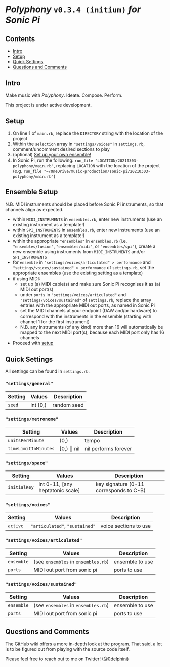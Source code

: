 # ***Polyphony*** `v0.3.4 (initium)` *for Sonic Pi*

## Contents

- [Intro](#intro)
- [Setup](#setup)
- [Quick Settings](#quick-settings)
- [Questions and Comments](#questions-and-comments)

## Intro

Make music with *Polyphony*. Ideate. Compose. Perform.

This project is under active development.

## Setup

1. On line 1 of `main.rb`, replace the `DIRECTORY` string with the location of the project
1. Within the `selection` array in `"settings/voices"` in `settings.rb`, comment/uncomment desired sections to play
1. (optional) [Set up your own ensemble!](#ensemble-setup)
1. In Sonic Pi, run the following: `run_file "LOCATION/20210303-polyphony/main.rb"`, replacing `LOCATION` with the location of the project (e.g. `run_file "~/OneDrive/music-production/sonic-pi/20210303-polyphony/main.rb"`)

## Ensemble Setup

N.B. MIDI instruments should be placed before Sonic Pi instruments, so that channels align as expected.

- within `MIDI_INSTRUMENTS` in `ensembles.rb`, enter new instruments (use an existing instrument as a template!)
- within `SPI_INSTRUMENTS` in `ensembles.rb`, enter new instruments (use an existing instrument as a template!)
- within the appropriate `"ensembles"` in `ensembles.rb` (i.e. `"ensembles/fusion"`, `"ensembles/midi"`, or `"ensembles/spi"`), create a new ensemble using instruments from `MIDI_INSTRUMENTS` and/or `SPI_INSTRUMENTS`
- for `ensemble` in `"settings/voices/articulated" > performance` and `"settings/voices/sustained" > performance` of `settings.rb`, set the appropriate ensembles (use the existing setting as a template)
- if using MIDI:
	- set up (a) MIDI cable(s) and make sure Sonic Pi recognises it as (a) MIDI out port(s)
	- under `ports` in `"settings/voices/articulated"` and `"settings/voices/sustained"` of `settings.rb`, replace the array entries with the appropriate MIDI out ports, as named in Sonic Pi
	- set the MIDI channels at your endpoint (DAW and/or hardware) to correspond with the instruments in the ensemble (starting with channel 1 for the first instrument)
	- N.B. any instruments (of any kind) more than 16 will automatically be mapped to the next MIDI port(s), because each MIDI port only has 16 channels
- Proceed with [setup](#setup)

## Quick Settings

All settings can be found in `settings.rb`.

### `"settings/general"`

Setting               | Values                  | Description
---                   | ---                     | ---
`seed`                | int \[0,)               | random seed

### `"settings/metronome"`

Setting               | Values                  | Description
---                   | ---                     | ---
`unitsPerMinute`      | (0,)                    | tempo
`timeLimitInMinutes`  | \[0,) \|\| nil          | nil performs forever

### `"settings/space"`

Setting               | Values                             | Description
---                   | ---                                | ---
`initialKey`          | int 0-11, [any heptatonic scale]   | key signature (0-11 corresponds to C-B)

### `"settings/voices"`

Setting               | Values                         | Description
---                   | ---                            | ---
`active`              | `"articulated"`, `"sustained"` | voice sections to use

### `"settings/voices/articulated"`

Setting               | Values                               | Description
---                   | ---                                  | ---
`ensemble`            | (see `ensembles` in `ensembles.rb`)  | ensemble to use
`ports`               | MIDI out port from sonic pi          | ports to use

### `"settings/voices/sustained"`

Setting               | Values                               | Description
---                   | ---                                  | ---
`ensemble`            | (see `ensembles` in `ensembles.rb`)  | ensemble to use
`ports`               | MIDI out port from sonic pi          | ports to use

## Questions and Comments

The GitHub wiki offers a more in-depth look at the program. That said, a lot is to be figured out from playing with the source code itself.

Please feel free to reach out to me on Twitter! ([\@0delphini](https://twitter.com/0delphini))
